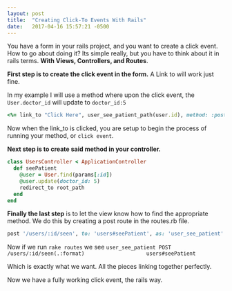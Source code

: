 ```yaml
---
layout: post
title:  "Creating Click-To Events With Rails"
date:   2017-04-16 15:57:21 -0500
---
```


You have a form in your rails project, and you want to create a click event. How to go about doing it? 
Its simple really, but you have to think about it in rails terms. **With Views, Controllers, and Routes**.

**First step is to create the click event in the form.**
A Link to will work just fine.

In my example I will use a method where upon the click event, the `User.doctor_id` will update to `doctor_id:5`


```ruby
<%= link_to "Click Here", user_see_patient_path(user.id), method: :post %>
```

Now when the link_to is clicked, you are setup to begin the process of running your method, or `click event`. 

**Next step is to create said method in your controller.**


```ruby
class UsersController < ApplicationController
  def seePatient
    @user = User.find(params[:id])
    @user.update(doctor_id: 5)
    redirect_to root_path
  end
end
```

**Finally the last step** is to let the view know how to find the appropriate method. We do this by creating a post route in the routes.rb file.

```ruby
post '/users/:id/seen', to: 'users#seePatient', as: 'user_see_patient'
```

Now if we run `rake routes` we see
 `user_see_patient POST   /users/:id/seen(.:format)                    users#seePatient`

Which is exactly what we want. All the pieces linking together perfectly.

Now we have a fully working click event, the rails way.
